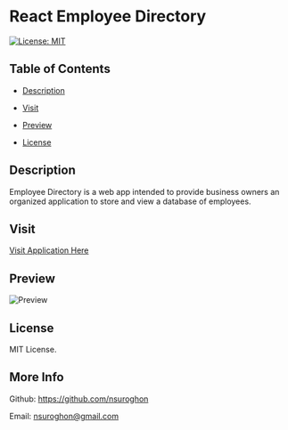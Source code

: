 # React Employee Directory

[![License: MIT](https://img.shields.io/badge/License-MIT-yellow.svg)](https://opensource.org/licenses/MIT)

## Table of Contents
* [Description](#description)
* [Visit](#visit)

* [Preview](#preview)
* [License](#license)

## Description
Employee Directory is a web app intended to provide business owners an organized application to store and view a database of employees. 

## Visit
[Visit Application Here](https://nsuroghon.github.io/Employee-Dir/)

## Preview
![Preview](https://github.com/nsuroghon/Employee-Directory/blob/main/Screen%20Shot%202021-03-24%20at%2010.14.19%20AM.png)

## License
MIT License.

## More Info
Github: https://github.com/nsuroghon

Email: nsuroghon@gmail.com
